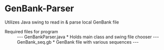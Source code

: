 # GenBank-Parser
Utilizes Java swing to read in &amp; parse local GenBank file 


<dl>
  <dt> Required files for program </dt>
  
  <dd>
--- 
GenBankParser.java
* Holds main class and swing file chooser
---
GenBank_seq.gb
* GenBank file with various sequences
---
</dt>
